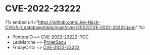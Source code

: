 # CVE-2022-23222
{% embed url="https://github.com/Live-Hack-CVE/full_database/blob/main/cves/2022/CVE-2022-23222.json" %}

* PenteraIO ~> [CVE-2022-23222-POC](https://www.alice-snow.ru/2022/database/cve-2022-23222/cve-2022-23222-poc-penteraio)
* LeoMarche ~> [ProjetSecu](https://www.alice-snow.ru/2022/database/cve-2022-23222/projetsecu-leomarche)
* FridayOrtiz ~> [CVE-2022-23222](https://www.alice-snow.ru/2022/database/cve-2022-23222/cve-2022-23222-fridayortiz)